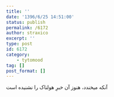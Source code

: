 ```yaml
---
title: ''
date: '1396/6/25 14:51:00'
status: publish
permalink: /6172
author: straxico
excerpt: ''
type: post
id: 6172
category:
    - tytomood
tag: []
post_format: []
---
```

آنکه میخندد، هنوز آن خبرِ هولناک را نشنیده است